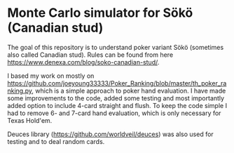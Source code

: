 # Monte Carlo simulator for Sökö (Canadian stud)

The goal of this repository is to understand poker variant Sökö (sometimes also called Canadian stud). Rules can be found from here https://www.denexa.com/blog/soko-canadian-stud/.

I based my work on mostly on https://github.com/joeyoung33333/Poker_Ranking/blob/master/th_poker_ranking.py, which is a simple approach to poker hand evaluation. I have made some improvements to the code, added some testing and most importantly added option to include 4-card straight and flush. To keep the code simple I had to remove 6- and 7-card hand evaluation, which is only necessary for Texas Hold'em.

Deuces library (https://github.com/worldveil/deuces) was also used for testing and to deal random cards.
